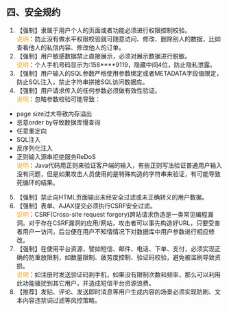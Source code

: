 ## 四、安全规约 
1. 【强制】隶属于用户个人的页面或者功能必须进行权限控制校验。 
<br><span style="color:orange">说明</span>：防止没有做水平权限校验就可随意访问、修改、删除别人的数据，比如查看他人的私信内容、修改他人的订单。 
2. 【强制】用户敏感数据禁止直接展示，必须对展示数据进行脱敏。 
<br><span style="color:orange">说明</span>：个人手机号码显示为:158****9119，隐藏中间4位，防止隐私泄露。 
3. 【强制】用户输入的SQL参数严格使用参数绑定或者METADATA字段值限定，防止SQL注入，禁止字符串拼接SQL访问数据库。 
4. 【强制】用户请求传入的任何参数必须做有效性验证。 
<br><span style="color:orange">说明</span>：忽略参数校验可能导致： 
 - page size过大导致内存溢出 
 - 恶意order by导致数据库慢查询 
 - 任意重定向 
 - SQL注入 
 - 反序列化注入 
 - 正则输入源串拒绝服务ReDoS 
 <br><span style="color:orange">说明</span>：Java代码用正则来验证客户端的输入，有些正则写法验证普通用户输入没有问题，但是如果攻击人员使用的是特殊构造的字符串来验证，有可能导致死循环的结果。 
5. 【强制】禁止向HTML页面输出未经安全过滤或未正确转义的用户数据。 
6. 【强制】表单、AJAX提交必须执行CSRF安全过滤。 
<br><span style="color:orange">说明</span>：CSRF(Cross-site request forgery)跨站请求伪造是一类常见编程漏洞。对于存在CSRF漏洞的应用/网站，攻击者可以事先构造好URL，只要受害者用户一访问，后台便在用户不知情情况下对数据库中用户参数进行相应修改。 
7. 【强制】在使用平台资源，譬如短信、邮件、电话、下单、支付，必须实现正确的防重放限制，如数量限制、疲劳度控制、验证码校验，避免被滥刷导致资损。 
<br><span style="color:orange">说明</span>：如注册时发送验证码到手机，如果没有限制次数和频率，那么可以利用此功能骚扰到其它用户，并造成短信平台资源浪费。 
8. 【推荐】发贴、评论、发送即时消息等用户生成内容的场景必须实现防刷、文本内容违禁词过滤等风控策略。 